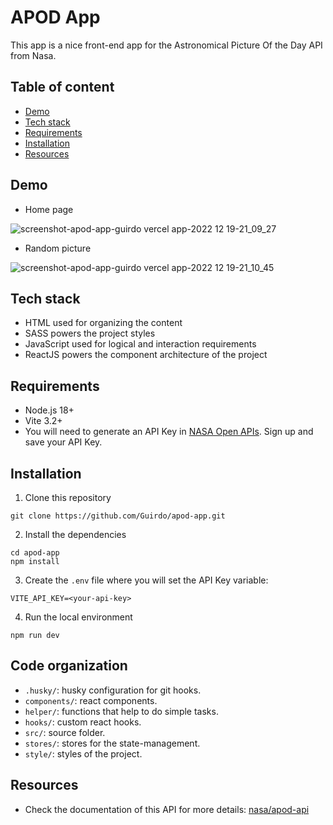 # APOD App

This app is a nice front-end app for the Astronomical Picture Of the Day API from Nasa.

## Table of content
- [Demo](#demo)
- [Tech stack](#tech-stack)
- [Requirements](#requirements)
- [Installation](#installation)
- [Resources](#resources)

## Demo

- Home page

![screenshot-apod-app-guirdo vercel app-2022 12 19-21_09_27](https://user-images.githubusercontent.com/21044700/208572573-ffc7a4cd-6b4c-4658-b799-2b5e5682f18a.png)

- Random picture

![screenshot-apod-app-guirdo vercel app-2022 12 19-21_10_45](https://user-images.githubusercontent.com/21044700/208572711-aef8589b-f807-4325-a230-f5d7fb8d785a.png)



## Tech stack

- HTML used for organizing the content 
- SASS powers the project styles
- JavaScript used for logical and interaction requirements
- ReactJS powers the component architecture of the project

## Requirements
- Node.js 18+
- Vite 3.2+
- You will need to generate an API Key in [NASA Open APIs](https://api.nasa.gov/#signUp). Sign up and save your API Key.

## Installation

1. Clone this repository

```
git clone https://github.com/Guirdo/apod-app.git
```

2. Install the dependencies

```
cd apod-app
npm install
```

3. Create the ```.env``` file where you will set the API Key variable:

```
VITE_API_KEY=<your-api-key>
```

4. Run the local environment

```
npm run dev
```
## Code organization
* ```.husky/```: husky configuration for git hooks.
* ```components/```: react components.
* ```helper/```: functions that help to do simple tasks.
* ```hooks/```: custom react hooks.
* ```src/```: source folder.
* ```stores/```: stores for the state-management.
* ```style/```: styles of the project.

## Resources
- Check the documentation of this API for more details: [nasa/apod-api](https://github.com/nasa/apod-api)
